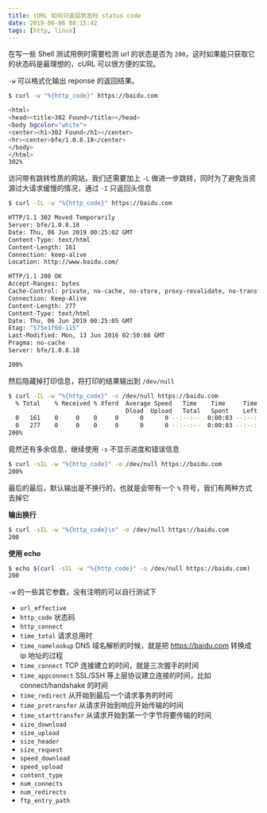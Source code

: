 ```yaml
---
title: cURL 如何只返回状态码 status code
date: 2019-06-06 08:15:42
tags: [http, linux]
---
```


在写一些 Shell 测试用例时需要检测 url 的状态是否为 `200`，这时如果能只获取它的状态码是最理想的，cURL 可以很方便的实现。

<!-- more -->
<!-- toc -->

`-w` 可以格式化输出 reponse 的返回结果。

```bash
$ curl -w "%{http_code}" https://baidu.com

<html>
<head><title>302 Found</title></head>
<body bgcolor="white">
<center><h1>302 Found</h1></center>
<hr><center>bfe/1.0.8.18</center>
</body>
</html>
302%
```

访问带有跳转性质的网站，我们还需要加上 `-L` 做进一步跳转，同时为了避免当资源过大请求缓慢的情况，通过 `-I` 只返回头信息

```bash
$ curl -IL -w "%{http_code}" https://baidu.com

HTTP/1.1 302 Moved Temporarily
Server: bfe/1.0.8.18
Date: Thu, 06 Jun 2019 00:25:02 GMT
Content-Type: text/html
Content-Length: 161
Connection: keep-alive
Location: http://www.baidu.com/

HTTP/1.1 200 OK
Accept-Ranges: bytes
Cache-Control: private, no-cache, no-store, proxy-revalidate, no-transform
Connection: Keep-Alive
Content-Length: 277
Content-Type: text/html
Date: Thu, 06 Jun 2019 00:25:05 GMT
Etag: "575e1f60-115"
Last-Modified: Mon, 13 Jun 2016 02:50:08 GMT
Pragma: no-cache
Server: bfe/1.0.8.18

200%
```

然后隐藏掉打印信息，将打印的结果输出到 `/dev/null`

```bash
$ curl -IL -w "%{http_code}" -o /dev/null https://baidu.com
  % Total    % Received % Xferd  Average Speed   Time    Time     Time  Current
                                 Dload  Upload   Total   Spent    Left  Speed
  0   161    0     0    0     0      0      0 --:--:--  0:00:03 --:--:--     0
  0   277    0     0    0     0      0      0 --:--:--  0:00:03 --:--:--     0
200%
```

竟然还有多余信息，继续使用 `-s` 不显示进度和错误信息

```bash
$ curl -sIL -w "%{http_code}" -o /dev/null https://baidu.com
200%
```

最后的最后，默认输出是不换行的，也就是会带有一个 `%` 符号，我们有两种方式去掉它

**输出换行**

```bash
$ curl -sIL -w "%{http_code}\n" -o /dev/null https://baidu.com
200
```

**使用 echo**

```bash
$ echo $(curl -sIL -w "%{http_code}" -o /dev/null https://baidu.com)
200
```

`-w` 的一些其它参数，没有注明的可以自行测试下

- `url_effective`
- `http_code` 状态码
- `http_connect`
- `time_total` 请求总用时
- `time_namelookup` DNS 域名解析的时候，就是把 https://baidu.com 转换成 ip 地址的过程
- `time_connect` TCP 连接建立的时间，就是三次握手的时间
- `time_appconnect` SSL/SSH 等上层协议建立连接的时间，比如 connect/handshake 的时间
- `time_redirect` 从开始到最后一个请求事务的时间
- `time_pretransfer` 从请求开始到响应开始传输的时间
- `time_starttransfer` 从请求开始到第一个字节将要传输的时间
- `size_download`
- `size_upload`
- `size_header`
- `size_request`
- `speed_download`
- `speed_upload`
- `content_type`
- `num_connects`
- `num_redirects`
- `ftp_entry_path`
